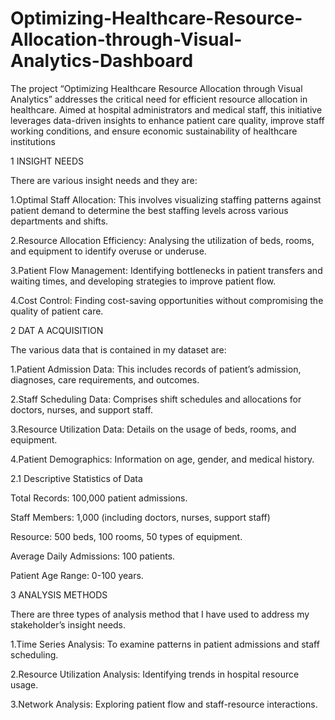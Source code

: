 # Optimizing-Healthcare-Resource-Allocation-through-Visual-Analytics-Dashboard

The project “Optimizing Healthcare Resource Allocation through 
Visual Analytics” addresses the critical need for efficient resource 
allocation in healthcare. Aimed at hospital administrators and medical 
staff, this initiative leverages data-driven insights to enhance patient 
care quality, improve staff working conditions, and ensure economic 
sustainability of healthcare institutions

1 INSIGHT NEEDS

There are various insight needs and they are:

1.Optimal Staff Allocation: This involves visualizing staffing 
patterns against patient demand to determine the best staffing levels 
across various departments and shifts.

2.Resource Allocation Efficiency: Analysing the utilization of beds, 
rooms, and equipment to identify overuse or underuse.

3.Patient Flow Management: Identifying bottlenecks in patient 
transfers and waiting times, and developing strategies to improve 
patient flow.

4.Cost Control: Finding cost-saving opportunities without 
compromising the quality of patient care.



2 DAT A ACQUISITION

The various data that is contained in my dataset are:

1.Patient Admission Data: This includes records of patient’s 
admission, diagnoses, care requirements, and outcomes. 

2.Staff Scheduling Data: Comprises shift schedules and allocations 
for doctors, nurses, and support staff.

3.Resource Utilization Data: Details on the usage of beds, rooms, 
and equipment.

4.Patient Demographics: Information on age, gender, and medical 
history.



2.1 Descriptive Statistics of Data

Total Records: 100,000 patient admissions.

Staff Members: 1,000 (including doctors, nurses, support staff)

Resource: 500 beds, 100 rooms, 50 types of equipment.

Average Daily Admissions: 100 patients.

Patient Age Range: 0-100 years.



3 ANALYSIS METHODS

There are three types of analysis method that I have used to address 
my stakeholder’s insight needs.

1.Time Series Analysis: To examine patterns in patient admissions 
and staff scheduling. 

2.Resource Utilization Analysis: Identifying trends in hospital 
resource usage.

3.Network Analysis: Exploring patient flow and staff-resource 
interactions.
